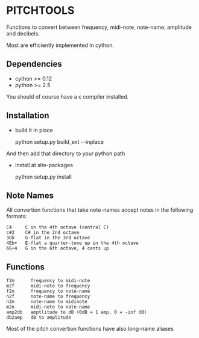 PITCHTOOLS
==========

Functions to convert between frequency, midi-note, note-name, amplitude and decibels.

Most are efficiently implemented in cython.

Dependencies
------------

* cython >= 0.12
* python >= 2.5

You should of course have a c compiler installed.

Installation
------------

* build it in place

    python setup.py build_ext --inplace

And then add that directory to your python path

* install at site-packages

    python setup.py install

Note Names
----------

All convertion functions that take note-names accept notes in the following formats:

	C4     C in the 4th octave (central C)
	c#2    C# in the 2nd octave
	3Gb    G-flat in the 3rd octave
	4Eb+   E-flat a quarter-tone up in the 4th octave
	6G+4   G in the 6th octave, 4 cents up
       
Functions
---------

	f2m      frequency to midi-note
	m2f      midi-note to frequency
	f2n      frequency to note-name
	n2f      note-name to frequency
	n2m      note-name to midinote
	m2n      midi-note to note-name
	amp2db   amptlitude to dB (0dB = 1 amp, 0 = -inf dB)
	db2amp   dB to amplitude

Most of the pitch convertion functions have also long-name aliases
